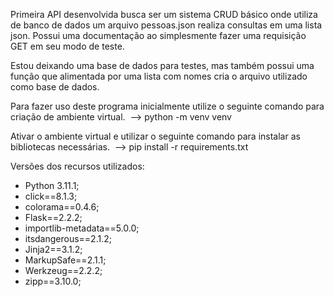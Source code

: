 Primeira API desenvolvida busca ser um sistema CRUD básico onde utiliza de banco de dados um arquivo pessoas.json realiza consultas em uma lista json. Possui uma documentação ao simplesmente fazer uma requisição GET em seu modo de teste.

Estou deixando uma base de dados para testes, mas também possui uma função que alimentada por uma lista com nomes cria o arquivo utilizado como base de dados.

Para fazer uso deste programa inicialmente utilize o seguinte comando para criação de ambiente virtual. 
 --> python -m venv venv

Ativar o ambiente virtual e utilizar o seguinte comando para instalar as bibliotecas necessárias. 
 --> pip install -r requirements.txt

Versões dos recursos utilizados: 
- Python 3.11.1;
- click==8.1.3;
- colorama==0.4.6;
- Flask==2.2.2;
- importlib-metadata==5.0.0;
- itsdangerous==2.1.2; 
- Jinja2==3.1.2; 
- MarkupSafe==2.1.1; 
- Werkzeug==2.2.2; 
- zipp==3.10.0;
